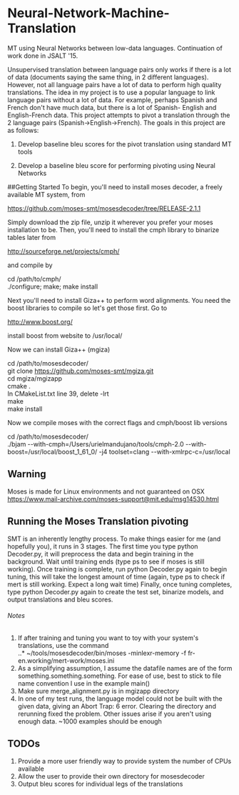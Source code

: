 # Neural-Network-Machine-Translation
MT using Neural Networks between low-data languages. Continuation of work done in JSALT '15.

Unsupervised translation between language pairs only works if there is a lot of data (documents saying the same thing, in 2 different languages). However, not all language pairs have a lot of data to perform high quality translations. The idea in my project is to use a popular language to link language pairs without a lot of data. For example, perhaps Spanish and French don't have much data, but there is a lot of Spanish- English and English-French data. This project attempts to pivot a translation through the 2 language pairs (Spanish->English->French). The goals in this project are as follows:

1) Develop baseline bleu scores for the pivot translation using standard MT tools

2) Develop a baseline bleu score for performing pivoting using Neural Networks

##Getting Started
To begin, you'll need to install moses decoder, a freely available MT system, from

https://github.com/moses-smt/mosesdecoder/tree/RELEASE-2.1.1

Simply download the zip file, unzip it wherever you prefer your moses installation to be. Then, you'll need to install the cmph library to binarize tables later from

http://sourceforge.net/projects/cmph/

and compile by

cd /path/to/cmph/  
./configure; make; make install

Next you'll need to install Giza++ to perform word alignments. You need the boost libraries to compile so let's get those first. Go to

http://www.boost.org/

install boost from website to /usr/local/

Now we can install Giza++ (mgiza)

cd /path/to/mosesdecoder/  
git clone   https://github.com/moses-smt/mgiza.git  
cd mgiza/mgizapp  
cmake .  
In CMakeList.txt line 39, delete -lrt  
make  
make install

Now we compile moses with the correct flags and cmph/boost lib versions

cd /path/to/mosesdecoder/  
./bjam --with-cmph=/Users/urielmandujano/tools/cmph-2.0 --with-boost=/usr/local/boost_1_61_0/ -j4 toolset=clang --with-xmlrpc-c=/usr/local

## Warning
Moses is made for Linux environments and not guaranteed on OSX  
https://www.mail-archive.com/moses-support@mit.edu/msg14530.html

## Running the Moses Translation pivoting
SMT is an inherently lengthy process. To make things easier for me (and hopefully you), it runs in 3 stages. The first time you type python Decoder.py, it will preprocess the data and begin training in the background. Wait until training ends (type ps to see if moses is still working). Once training is complete, run python Decoder.py again to begin tuning, this will take the longest amount of time (again, type ps to check if mert is still working. Expect a long wait time) Finally, once tuning completes, type python Decoder.py again to create the test set, binarize models, and output translations and bleu scores.

###### Notes
1. If after training and tuning you want to toy with your system's translations, use the command  
..* ~/tools/mosesdecoder/bin/moses -minlexr-memory -f fr-en.working/mert-work/moses.ini
2. As a simplifying assumption, I assume the datafile names are of the form something.something.something. For ease of use, best to stick to file name convention I use in the example main()
3. Make sure merge_alignment.py is in mgizapp directory
4. In one of my test runs, the language model could not be built with the given data, giving an Abort Trap: 6 error. Clearing the directory and rerunning fixed the problem. Other issues arise if you aren't using enough data. ~1000 examples should be enough

## TODOs
1. Provide a more user friendly way to provide system the number of CPUs available
2. Allow the user to provide their own directory for mosesdecoder
3. Output bleu scores for individual legs of the translations
